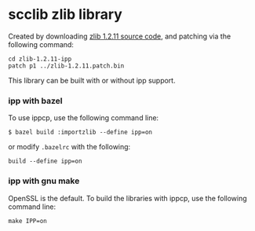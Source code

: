 # scclib zlib library

Created by downloading [zlib 1.2.11 source code](http://zlib.net/zlib-1.2.11.tar.gz),
and patching via the following command:
```
cd zlib-1.2.11-ipp
patch p1 ../zlib-1.2.11.patch.bin
```

This library can be built with or without ipp support.

### ipp with bazel

To use ippcp, use the following command line:
```
$ bazel build :importzlib --define ipp=on
```
or modify `.bazelrc` with the following:
```
build --define ipp=on
```

### ipp with gnu make

OpenSSL is the default. To build the libraries with ippcp, use the following command line:
```
make IPP=on
```

